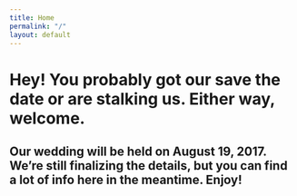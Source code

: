 ```yaml
---
title: Home
permalink: "/"
layout: default
---
```


<h1 class="home_title">Hey! You probably got our save the date or are stalking us. Either way, welcome.</h1>

<h2 class="home_subtitle">Our wedding will be held on August 19, 2017. We’re still finalizing the details, but you can find a lot of info here in the meantime. Enjoy!</h2>
